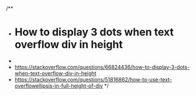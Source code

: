 /**
* # How to display 3 dots when text overflow div in height
*
* https://stackoverflow.com/questions/66824436/how-to-display-3-dots-when-text-overflow-div-in-height
* https://stackoverflow.com/questions/51816862/how-to-use-text-overflowellipsis-in-full-height-of-div
*/